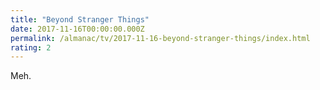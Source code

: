```yaml
---
title: "Beyond Stranger Things"
date: 2017-11-16T00:00:00.000Z
permalink: /almanac/tv/2017-11-16-beyond-stranger-things/index.html
rating: 2
---
```


Meh.